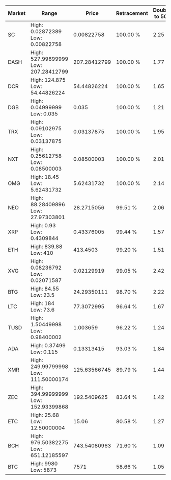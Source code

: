 | Market | Range | Price| Retracement | Doubles to 50% |
| --- | --- | --- | --- | --- |
| SC | High: 0.02872389<br />Low: 0.00822758 | 0.00822758 | 100.00 % | 2.25 |
| DASH | High: 527.99899999<br />Low: 207.28412799 | 207.28412799 | 100.00 % | 1.77 |
| DCR | High: 124.875<br />Low: 54.44826224 | 54.44826224 | 100.00 % | 1.65 |
| DGB | High: 0.04999999<br />Low: 0.035 | 0.035 | 100.00 % | 1.21 |
| TRX | High: 0.09102975<br />Low: 0.03137875 | 0.03137875 | 100.00 % | 1.95 |
| NXT | High: 0.25612758<br />Low: 0.08500003 | 0.08500003 | 100.00 % | 2.01 |
| OMG | High: 18.45<br />Low: 5.62431732 | 5.62431732 | 100.00 % | 2.14 |
| NEO | High: 88.28409896<br />Low: 27.97303801 | 28.2715056 | 99.51 % | 2.06 |
| XRP | High: 0.93<br />Low: 0.4309844 | 0.43376005 | 99.44 % | 1.57 |
| ETH | High: 839.88<br />Low: 410 | 413.4503 | 99.20 % | 1.51 |
| XVG | High: 0.08236792<br />Low: 0.02071587 | 0.02129919 | 99.05 % | 2.42 |
| BTG | High: 84.55<br />Low: 23.5 | 24.29350111 | 98.70 % | 2.22 |
| LTC | High: 184<br />Low: 73.6 | 77.3072995 | 96.64 % | 1.67 |
| TUSD | High: 1.50449998<br />Low: 0.98400002 | 1.003659 | 96.22 % | 1.24 |
| ADA | High: 0.37499<br />Low: 0.115 | 0.13313415 | 93.03 % | 1.84 |
| XMR | High: 249.99799998<br />Low: 111.50000174 | 125.63566745 | 89.79 % | 1.44 |
| ZEC | High: 394.99999999<br />Low: 152.93399868 | 192.5409625 | 83.64 % | 1.42 |
| ETC | High: 25.68<br />Low: 12.50000004 | 15.06 | 80.58 % | 1.27 |
| BCH | High: 976.50382275<br />Low: 651.12185597 | 743.54080963 | 71.60 % | 1.09 |
| BTC | High: 9980<br />Low: 5873 | 7571 | 58.66 % | 1.05 |
